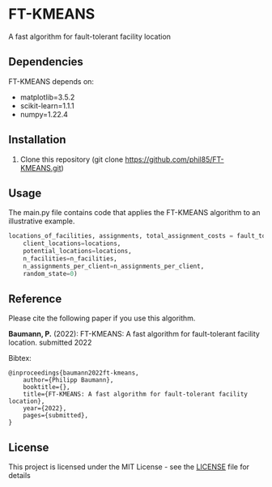 # FT-KMEANS

A fast algorithm for fault-tolerant facility location

## Dependencies

FT-KMEANS depends on:
* matplotlib=3.5.2
* scikit-learn=1.1.1
* numpy=1.22.4

## Installation

1) Clone this repository (git clone https://github.com/phil85/FT-KMEANS.git)

## Usage

The main.py file contains code that applies the FT-KMEANS algorithm to an illustrative example.

```python
locations_of_facilities, assignments, total_assignment_costs = fault_tolerant_kmeans(
    client_locations=locations,
    potential_locations=locations,
    n_facilities=n_facilities,
    n_assignments_per_client=n_assignments_per_client,
    random_state=0)
```

## Reference

Please cite the following paper if you use this algorithm.

**Baumann, P.** (2022): FT-KMEANS: A fast algorithm for fault-tolerant facility location. submitted 2022

Bibtex:
```
@inproceedings{baumann2022ft-kmeans,
	author={Philipp Baumann},
	booktitle={},
	title={FT-KMEANS: A fast algorithm for fault-tolerant facility location},
	year={2022},
	pages={submitted},
}
```

## License

This project is licensed under the MIT License - see the [LICENSE](LICENSE) file for details


